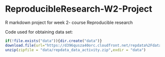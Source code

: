 # ReproducibleResearch-W2-Project
R markdown project for week 2- course Reproducible research 

Code used for obtaining data set:  
```r 
if(!file.exists("data")){dir.create("data")}  
download.file(url="https://d396qusza40orc.cloudfront.net/repdata%2Fdata%2Factivity.zip",destfile = "data/repdata_data_activity.zip")
unzip(zipfile = "data/repdata_data_activity.zip",exdir = "data")

```
